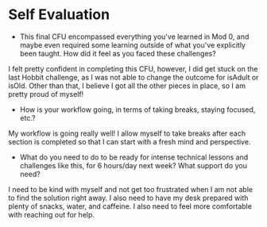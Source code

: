 # Self Evaluation

- This final CFU encompassed everything you've learned in Mod 0, and maybe even required some learning outside of what you've explicitly been taught. How did it feel as you faced these challenges?

I felt pretty confident in completing this CFU, however, I did get stuck on the last Hobbit challenge, as I was not able to change the outcome for isAdult or isOld. Other than that, I believe I got all the other pieces in place, so I am pretty proud of myself!

- How is your workflow going, in terms of taking breaks, staying focused, etc.?

My workflow is going really well! I allow myself to take breaks after each section is completed so that I can start with a fresh mind and perspective.

- What do you need to do to be ready for intense technical lessons and challenges like this, for 6 hours/day next week? What support do you need?

I need to be kind with myself and not get too frustrated when I am not able to find the solution right away. I also need to have my desk prepared with plenty of snacks, water, and caffeine. I also need to feel more comfortable with reaching out for help. 
